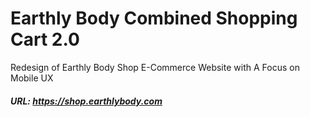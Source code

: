 # Earthly Body Combined Shopping Cart 2.0
Redesign of Earthly Body Shop E-Commerce Website with A Focus on Mobile UX
##### URL: https://shop.earthlybody.com

